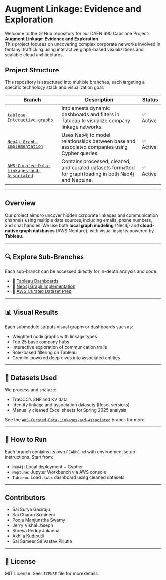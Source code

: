 # Augment Linkage: Evidence and Exploration

Welcome to the GitHub repository for our DAEN 690 Capstone Project: **Augment Linkage: Evidence and Exploration**.  
This project focuses on uncovering complex corporate networks involved in fentanyl trafficking using interactive graph-based visualizations and scalable cloud architectures.

## Project Structure

This repository is structured into multiple branches, each targeting a specific technology stack and visualization goal:

| Branch | Description | Status |
|--------|-------------|--------|
| [`tableau-Interactive-graphs`](../../tree/tableau-Interactive-graphs) | Implements dynamic dashboards and filters in Tableau to visualize company linkage networks. | ✅ Active |
| [`Neo4j-Graph-Implementation`](../../tree/Neo4j-Graph-Implementation) | Uses Neo4j to model relationships between base and associated companies using Cypher queries. | ✅ Active |
| [`AWS-Curated-Data-Linkages-and-Associated`](../../tree/AWS-Neptune) | Contains processed, cleaned, and curated datasets formatted for graph loading in both Neo4j and Neptune. | ✅ Active 

---

## Overview

Our project aims to uncover hidden corporate linkages and communication channels using multiple data sources, including emails, phone numbers, and chat handles. We use both **local graph modeling** (Neo4j) and **cloud-native graph databases** (AWS Neptune), with visual insights powered by **Tableau**.

---

## 🔍 Explore Sub-Branches

Each sub-branch can be accessed directly for in-depth analysis and code:

- 🔗 [Tableau Dashboards](../../tree/tableau-Interactive-graphs)
- 🔗 [Neo4j Graph Implementation](../../tree/Neo4j-Graph-Implementation)
- 🔗 [AWS Curated Dataset Prep](../../tree/AWS-Neptune)


---

## 📊 Visual Results

Each submodule outputs visual graphs or dashboards such as:

- Weighted node graphs with linkage types
- Top 25 base company hubs
- Interactive exploration of communication trails
- Role-based filtering on Tableau
- Gremlin-powered deep dives into associated entities

---

## 📁 Datasets Used

We process and analyze:
- TraCCC’s 3NF and KV data
- Identity linkage and association datasets (Reset versions)
- Manually cleaned Excel sheets for Spring 2025 analysis

See the [`AWS-Curated-Data-Linkages-and-Associated`](../../tree/AWS-Curated-Data-Linkages-and-Associated) branch for more.

---

## 🚀 How to Run

Each branch contains its own `README.md` with environment setup instructions. Start from:
- `Neo4j`: Local deployment + Cypher
- `Neptune`: Jupyter Workbench via AWS console
- `Tableau`: Load `.twbx` dashboard using cleaned datasets

---

## Contributors

- Sai Surya Gadiraju  
- Sai Charan Somineni  
- Pooja Manjunatha Swamy  
- Jerry Vishal Joseph  
- Shreya Reddy Jukanna  
- Akhila Kudipudi  
- Sai Sameer Sri Vastav Pillutla

---

## 📜 License

MIT License. See `LICENSE` file for more details.
